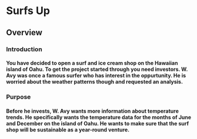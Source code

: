 # Surfs Up
## Overview
### Introduction
#### You have decided to open a surf and ice cream shop on the Hawaiian island of Oahu. To get the project started through you need investors. W. Avy was once a famous surfer who has interest in the oppurtunity. He is worried about the weather patterns though and requested an analysis. 
### Purpose
#### Before he invests, W. Avy wants more information about temperature trends. He specifically wants the temperature data for the months of June and December on the island of Oahu. He wants to make sure that the surf shop will be sustainable as a year-round venture.
